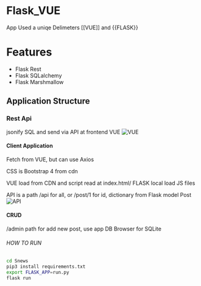 # Flask_VUE

App Used a uniqe Delimeters [[VUE]] and {{FLASK}} 

# Features
* Flask Rest
* Flask SQLalchemy
* Flask Marshmallow

## Application Structure

### Rest Api

jsonify SQL and send via API at frontend VUE
![VUE](https://user-images.githubusercontent.com/29804069/111898146-fef86400-8a45-11eb-87b3-001912d1211b.png)

#### Client Application

Fetch from VUE, but can use Axios

CSS is Bootstrap 4 from cdn

VUE load from CDN and script read at index.html/ FLASK local load JS files

API is a path /api for all, or /post/1 for id, dictionary from Flask model Post
![API](https://user-images.githubusercontent.com/29804069/111898150-061f7200-8a46-11eb-82d0-9dc8b1a90c73.png)

#### CRUD
/admin path for add new post, use app DB Browser for SQLite

###### HOW TO RUN 
``` bash
cd Snews
pip3 install requirements.txt
export FLASK_APP=run.py 
flask run

